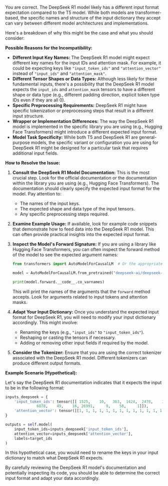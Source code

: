 

You are correct. The DeepSeek R1 model likely has a different input format expectation compared to the T5 model. While both models are transformer-based, the specific names and structure of the input dictionary they accept can vary between different model architectures and implementations.

Here's a breakdown of why this might be the case and what you should consider:

**Possible Reasons for the Incompatibility:**

* **Different Input Key Names:** The DeepSeek R1 model might expect different key names for the input IDs and attention mask. For example, it could be expecting keys like `"input_token_ids"` and `"attention_vector"` instead of `"input_ids"` and `"attention_mask"`.
* **Different Tensor Shapes or Data Types:** Although less likely for these fundamental inputs, there's a possibility that the DeepSeek R1 model expects the `input_ids` and `attention_mask` tensors to have a different shape or data type (e.g., different padding direction, explicit token type IDs even if they are all 0).
* **Specific Preprocessing Requirements:** DeepSeek R1 might have specific tokenization or preprocessing steps that result in a different input structure.
* **Wrapper or Implementation Differences:** The way the DeepSeek R1 model is implemented in the specific library you are using (e.g., Hugging Face Transformers) might introduce a different expected input format.
* **Model Task Specificity:** While both T5 and DeepSeek R1 are general-purpose models, the specific variant or configuration you are using for DeepSeek R1 might be designed for a particular task that requires additional input fields.

**How to Resolve the Issue:**

1. **Consult the DeepSeek R1 Model Documentation:** This is the most crucial step. Look for the official documentation or the documentation within the library you are using (e.g., Hugging Face Transformers). The documentation should clearly specify the expected input format for the model. Pay attention to:
    * The names of the input keys.
    * The expected shape and data type of the input tensors.
    * Any specific preprocessing steps required.

2. **Examine Example Usage:** If available, look for example code snippets that demonstrate how to feed data into the DeepSeek R1 model. This can often provide practical insights into the expected input format.

3. **Inspect the Model's Forward Signature:** If you are using a library like Hugging Face Transformers, you can often inspect the forward method of the model to see the expected argument names:

   ```python
   from transformers import AutoModelForCausalLM  # Or the appropriate model class

   model = AutoModelForCausalLM.from_pretrained("deepseek-ai/deepseek-llm-7b-base") # Replace with the actual model name

   print(model.forward.__code__.co_varnames)
   ```

   This will print the names of the arguments that the `forward` method accepts. Look for arguments related to input tokens and attention masks.

4. **Adapt Your Input Dictionary:** Once you understand the expected input format for DeepSeek R1, you will need to modify your input dictionary accordingly. This might involve:
    * Renaming the keys (e.g., `"input_ids"` to `"input_token_ids"`).
    * Reshaping or casting the tensors if necessary.
    * Adding or removing other input fields if required by the model.

5. **Consider the Tokenizer:** Ensure that you are using the correct tokenizer associated with the DeepSeek R1 model. Different tokenizers can produce different output formats.

**Example Scenario (Hypothetical):**

Let's say the DeepSeek R1 documentation indicates that it expects the input to be in the following format:

```python
inputs_deepseek = {
    'input_token_ids': tensor([[ 1525,    10,   363,  1424,  2478,    19,     8,   711,   452,   313,
              6878,    49,    16, 26991,     9,    58,     1]]),
    'attention_vector': tensor([[1, 1, 1, 1, 1, 1, 1, 1, 1, 1, 1, 1, 1, 1, 1, 1, 1]])
}

outputs = self.model(
    input_token_ids=inputs_deepseek['input_token_ids'],
    attention_vector=inputs_deepseek['attention_vector'],
    labels=target_ids
)
```

In this hypothetical case, you would need to rename the keys in your input dictionary to match what DeepSeek R1 expects.

By carefully reviewing the DeepSeek R1 model's documentation and potentially inspecting its code, you should be able to determine the correct input format and adapt your data accordingly.
